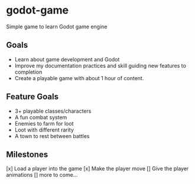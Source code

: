 # godot-game

Simple game to learn Godot game engine

## Goals

- Learn about game development and Godot
- Improve my documentation practices and skill guiding new features to completion
- Create a playable game with about 1 hour of content.

## Feature Goals

- 3+ playable classes/characters
- A fun combat system
- Enemies to farm for loot
- Loot with different rarity
- A town to rest between battles

## Milestones

[x] Load a player into the game
[x] Make the player move
[] Give the player animations
[] more to come...
